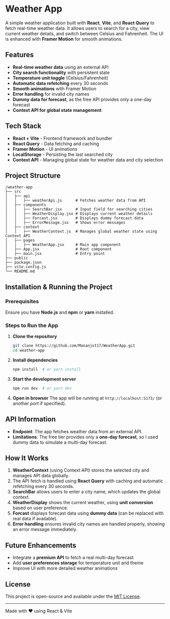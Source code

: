 # Weather App

A simple weather application built with **React**, **Vite**, and **React Query** to fetch real-time weather data. It allows users to search for a city, view current weather details, and switch between Celsius and Fahrenheit. The UI is enhanced with **Framer Motion** for smooth animations.

## Features
- **Real-time weather data** using an external API
- **City search functionality** with persistent state
- **Temperature unit toggle** (Celsius/Fahrenheit)
- **Automatic data refetching** every 30 seconds
- **Smooth animations** with Framer Motion
- **Error handling** for invalid city names
- **Dummy data for forecast**, as the free API provides only a one-day forecast
- **Context API for global state management**

## Tech Stack
- **React + Vite** - Frontend framework and bundler
- **React Query** - Data fetching and caching
- **Framer Motion** - UI animations
- **LocalStorage** - Persisting the last searched city
- **Context API** - Managing global state for weather data and city selection

## Project Structure
```
/weather-app
├── src
│   ├── api
│   │   ├── weatherApi.js      # Fetches weather data from API
│   ├── components
│   │   ├── SearchBar.jsx      # Input field for searching cities
│   │   ├── WeatherDisplay.jsx # Displays current weather details
│   │   ├── Forcast.jsx        # Displays dummy forecast data
│   │   ├── ErrorMessage.jsx   # Shows error messages
│   ├── context
│   │   ├── WeatherContext.js  # Manages global weather state using Context API
│   ├── pages
│   │   ├── WeatherApp.jsx     # Main app component
│   ├── App.jsx                # Root component
│   ├── main.jsx               # Entry point
├── public
├── package.json
├── vite.config.js
└── README.md
```

## Installation & Running the Project

### Prerequisites
Ensure you have **Node.js** and **npm** or **yarn** installed.

### Steps to Run the App
1. **Clone the repository**
   ```sh
   git clone https://github.com/Mananjot17/WeatherApp.git
   cd weather-app
   ```

2. **Install dependencies**
   ```sh
   npm install  # or yarn install
   ```

3. **Start the development server**
   ```sh
   npm run dev  # or yarn dev
   ```

4. **Open in browser**
   The app will be running at `http://localhost:5173/` (or another port if specified).

## API Information
- **Endpoint**: The app fetches weather data from an external API.
- **Limitations**: The free tier provides only a **one-day forecast**, so I used dummy data to simulate a multi-day forecast.

## How It Works
1. **WeatherContext** (using Context API) stores the selected city and manages API data globally.
2. The API fetch is handled using **React Query** with caching and automatic refetching every 30 seconds.
3. **SearchBar** allows users to enter a city name, which updates the global context.
4. **WeatherDisplay** shows the current weather, using **unit conversion** based on user preference.
5. **Forcast** displays forecast data using **dummy data** (can be replaced with real data if available).
6. **Error handling** ensures invalid city names are handled properly, showing an error message immediately.

## Future Enhancements
- Integrate a **premium API** to fetch a real multi-day forecast
- Add **user preferences storage** for temperature unit and theme
- Improve UI with more detailed weather animations

## License
This project is open-source and available under the [MIT License](LICENSE).

---
Made with ❤️ using React & Vite

